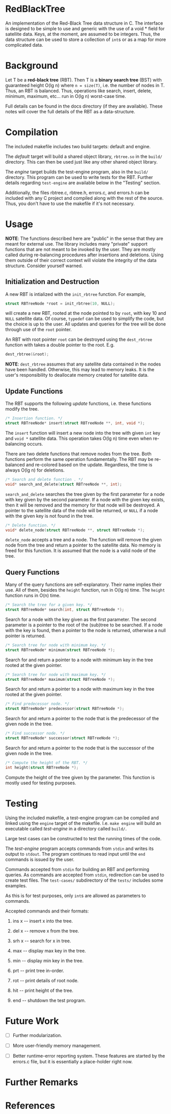 # RedBlackTree

An implementation of the Red-Black Tree data structure in C. The interface
is designed to be simple to use and generic with the use of a void * field
for satellite data. Keys, at the moment, are assumed to be integers. Thus,
the data structure can be used to store a collection of `int`s or as a map for
more complicated data.

#  Background

Let T be a **red-black tree** (RBT). Then T is a **binary search tree** (BST) with
guaranteed height O(lg n) where `n = size(T)`, i.e. the number of nodes in T.
Thus, an RBT is balanced. Thus, operations like search, insert, delete, minimum,
maximum, etc... run in O(lg n) worst-case time.

Full details can be found in the docs directory (if they are available). These
notes will cover the full details of the RBT as a data-structure.

# Compilation
The included makefile includes two build targets: default and engine.

The *default* target will build a shared object library, `rbtree.so` in the `build/`
directory. This can then be used just like any other shared object library.

The *engine* target builds the test-engine program, also in the `build/`
directory. This program can be used to write tests for the RBT. Further
details regarding `test-engine` are available below in the "Testing" section.

Additionally, the files rbtree.c, rbtree.h, errors.c, and errors.h can be
included with any C project and compiled along with the rest of the source. Thus,
you don't have to use the makefile if it's not necessary.

# Usage



**NOTE**: The functions described here are "public" in the sense
that they are meant for external use. The library includes many "private"
support functions that are not meant to be invoked by the user. They are
mostly called during re-balancing procedures after insertions and deletions.
Using them outside of their correct context will violate the integrity
of the data structure. Consider yourself warned.

## Initialization and Destruction

A new RBT is intialized with the `init_rbtree` function. For example,

```C
struct RBTreeNode *root = init_rbtree(10, NULL);
```

will create a new RBT, rooted at the node pointed to by `root`, with key 10
and `NULL` satellite data. Of course, `typedef` can be used to simplify the
code, but the choice is up to the user. All updates and queries for the tree
will be done through use of the `root` pointer.

An RBT with root pointer `root` can be destroyed using the `dest_rbtree`
function with takes a double pointer to the root. E.g.

```C
dest_rbtree(&root);
```

**NOTE**: `dest_rbtree` assumes that any satellite data contained in the nodes
have been handled. Otherwise, this may lead to memory leaks. It is the user's
responsibility to deallocate memory created for satellite data.


## Update Functions
The RBT supports the following *update* functions, i.e. these functions
modify the tree.

```C
/* Insertion function. */
struct RBTreeNode* insert(struct RBTreeNode **, int, void *);
```
The `insert` function will insert a new node into the tree with
given `int` key and `void *` satellite data. This operation takes O(lg n) time
even when re-balancing occurs.

There are two delete functions that remove nodes from the tree. Both functions
perform the same operation fundamentally. The RBT may be re-balanced and
re-colored based on the update. Regardless, the time is always O(lg n) for
deletions.

```C
/* Search and delete function . */
void* search_and_delete(struct RBTreeNode **, int);
```
`search_and_delete` searches the tree given by the first parameter for a node
with key given by the second parameter. If a node with the given key exists,
then it will be removed and the memory for that node will be destroyed. A pointer
to the satellite data of the node will be returned, or `NULL` if a node with
the given key is not found in the tree.

```C
/* Delete function. */
void* delete_node(struct RBTreeNode **, struct RBTreeNode *);
```
`delete_node` accepts a tree and a node. The function will remove the given
node from the tree and return a pointer to the satellite data. No memory
is freed for this function. It is assumed that the node is a valid node of
the tree.


## Query Functions
Many of the query functions are self-explanatory. Their name
implies their use. All of them, besides the `height` function,
run in O(lg n) time. The `height` function runs in O(n) time.

```C
/* Search the tree for a given key. */
struct RBTreeNode* search(int, struct RBTreeNode *);
```
Search for a node with the key given as the first parameter. The second
parameter is a pointer to the root of the (sub)tree to be searched. If a node
with the key is found, then a pointer to the node is returned, otherwise a null
pointer is returned.

```C
/* Search tree for node with minimum key. */
struct RBTreeNode* minimum(struct RBTreeNode *);
```
Search for and return a pointer to a node with minimum key in the tree
rooted at the given pointer.  

```C
/* Search tree for node with maximum key. */
struct RBTreeNode* maximum(struct RBTreeNode *);
```
Search for and return a pointer to a node with maximum key in the tree
rooted at the given pointer.   

```C
/* Find predecessor node. */
struct RBTreeNode* predecessor(struct RBTreeNode *);
```
Search for and return a pointer to the node that is the predecessor
of the given node in the tree.

```C
/* Find successor node. */
struct RBTreeNode* successor(struct RBTreeNode *);
```
Search for and return a pointer to the node that is the successor
of the given node in the tree.

```C
/* Compute the height of the RBT. */
int height(struct RBTreeNode *);
```
Compute the height of the tree given by the parameter. This function is mostly
used for testing purposes.

# Testing
Using the included makefile, a test-engine program can be compiled and
linked using the `engine` target of the makefile. I.e. `make engine` will
build an executable called *test-engine* in a directory called `build/`.

Large test cases can be constructed to test the running times of the
code.

The *test-engine* program accepts commands from `stdin` and writes
its output to `stdout`. The program continues to read input until the
`end` commands is issued by the user.    

Commands accepted from `stdin` for building an RBT and performing queries.
As commands are accepted from `stdin`, redirection can be used to
create test files. The `test-cases/` subdirectory of the `tests/` includes
some examples.

As this is for test purposes, only `int`s are allowed as
parameters to commands.

Accepted commands and their formats:

1. ins x -- insert x into the tree.

2. del x -- remove x from the tree.

3. srh x -- search for x in tree.

4. max -- display max key in the tree.

5. min -- display min key in the tree.

6. prt -- print tree in-order.

7. rot -- print details of root node.

8. hit -- print height of the tree.

9. end -- shutdown the test program.


# Future Work

- [ ] Further modularization.

- [ ] More user-friendly memory management.

- [ ] Better runtime-error reporting system. These features are started by
the errors.c file, but it is essentially a place-holder right now.

# Further Remarks

# References
